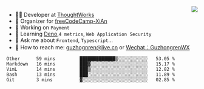 <img align="right" src="https://github-readme-stats.vercel.app/api?username=guzhongren&show_icons=true&icon_color=805AD5&text_color=000&bg_color=ffffff&hide_title=true" />

- 👨‍💻  Developer at [ThoughtWorks](https://thoughtworks.com)
- 🏢 Organizer for [freeCodeCamp-XiAn](https://github.com/orgs/freeCodeCamp-XiAn)
- 🔭 Working on `Payment`
- 🌱 Learning [Deno](https://deno.land/),`4 metrics`,  `Web Application Security`
- 💬 Ask me about `Frontend`, `Typescript`...
- 🔎 How to reach me: [guzhognren@live.cn](guzhognren@live.cn) or [Wechat：GuzhongrenWX]()

<!--START_SECTION:waka-->
```text
Other      59 mins         █████████████▒░░░░░░░░░░░   53.05 % 
Markdown   16 mins         ███▓░░░░░░░░░░░░░░░░░░░░░   15.17 % 
VimL       14 mins         ███▒░░░░░░░░░░░░░░░░░░░░░   12.82 % 
Bash       13 mins         ███░░░░░░░░░░░░░░░░░░░░░░   11.89 % 
Git        3 mins          ▓░░░░░░░░░░░░░░░░░░░░░░░░   02.85 % 
```
<!--END_SECTION:waka-->

